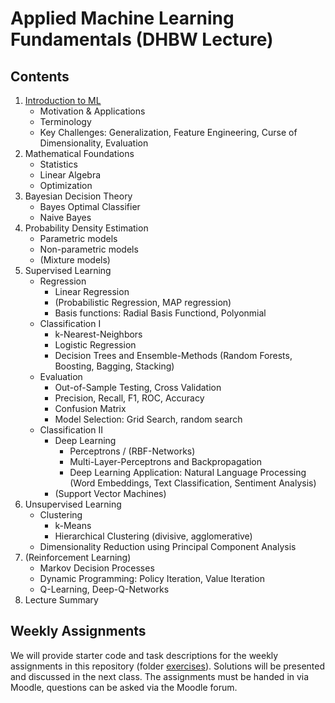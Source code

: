 # Applied Machine Learning Fundamentals (DHBW Lecture)

## Contents

1. [Introduction to ML](https://github.com/DaWe1992/Applied_ML_Fundamentals/blob/master/01_intro_ml.pdf)
    * Motivation & Applications
    * Terminology
    * Key Challenges: Generalization, Feature Engineering, Curse of Dimensionality, Evaluation
2. Mathematical Foundations
	* Statistics
	* Linear Algebra
	* Optimization
3. Bayesian Decision Theory
    * Bayes Optimal Classifier
    * Naive Bayes
4. Probability Density Estimation
    * Parametric models
	* Non-parametric models
	* (Mixture models)
5. Supervised Learning
    * Regression
      * Linear Regression
	  * (Probabilistic Regression, MAP regression)
      * Basis functions: Radial Basis Functiond, Polyonmial
    * Classification I
      * k-Nearest-Neighbors
      * Logistic Regression
      * Decision Trees and Ensemble-Methods (Random Forests, Boosting, Bagging, Stacking)
	* Evaluation
      * Out-of-Sample Testing, Cross Validation
      * Precision, Recall, F1, ROC, Accuracy
      * Confusion Matrix
      * Model Selection: Grid Search, random search
	* Classification II
      * Deep Learning
        * Perceptrons / (RBF-Networks)
        * Multi-Layer-Perceptrons and Backpropagation
        * Deep Learning Application: Natural Language Processing (Word Embeddings, Text Classification, Sentiment Analysis)
      * (Support Vector Machines)
6. Unsupervised Learning 
    * Clustering
      * k-Means
      * Hierarchical Clustering (divisive, agglomerative)
    * Dimensionality Reduction using Principal Component Analysis
7. (Reinforcement Learning)
    * Markov Decision Processes
    * Dynamic Programming: Policy Iteration, Value Iteration
    * Q-Learning, Deep-Q-Networks
8. Lecture Summary

## Weekly Assignments
We will provide starter code and task descriptions for the weekly assignments in this repository (folder [exercises](https://github.com/DaWe1992/Applied_ML_Fundamentals/tree/master/exercises)). Solutions will be presented and discussed in the next class. The assignments must be handed in via Moodle, questions can be asked via the Moodle forum.
